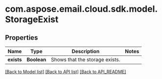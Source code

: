 
# com.aspose.email.cloud.sdk.model.StorageExist

## Properties
Name | Type | Description | Notes
------------ | ------------- | ------------- | -------------
**exists** | **Boolean** | Shows that the storage exists.              | 


[[Back to Model list]](API_README.md#documentation-for-models) [[Back to API list]](API_README.md#documentation-for-api-endpoints) [[Back to API_README]](API_README.md)


